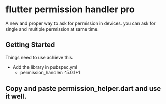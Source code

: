 # flutter permission handler pro

A new and proper way to ask for permission in devices. 
you can ask for single and multiple permission at same time.


## Getting Started

Things need to use achieve this.
- Add the library in pubspec.yml 
  - permission_handler: ^5.0.1+1
  
## Copy and paste permission_helper.dart and use it well.
